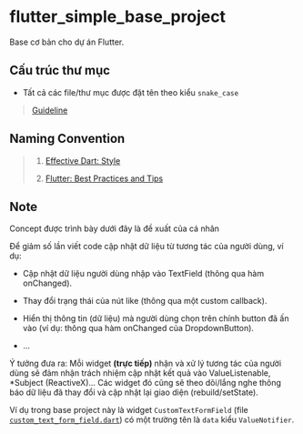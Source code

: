 # flutter_simple_base_project

Base cơ bản cho dự án Flutter.

## Cấu trúc thư mục

- Tất cả các file/thư mục được đặt tên theo kiểu `snake_case`

> [Guideline](https://github.com/thanhle1547/flutter_architecture_notes/tree/main/proposed_simple_scalable)

## Naming Convention

> 1. [Effective Dart: Style](https://dart.dev/guides/language/effective-dart/style)
>
> 2. [Flutter: Best Practices and Tips](https://medium.com/flutter-community/flutter-best-practices-and-tips-7c2782c9ebb5)

## Note

Concept được trình bày dưới đây là đề xuất của cá nhân

Để giảm số lần viết code cập nhật dữ liệu từ tương tác của người dùng, ví dụ:

- Cập nhật dữ liệu người dùng nhập vào TextField (thông qua hàm onChanged).

- Thay đổi trạng thái của nút like (thông qua một custom callback).

- Hiển thị thông tin (dữ liệu) mà người dùng chọn trên chính button đã ấn vào (ví dụ: thông qua hàm onChanged của DropdownButton).

- ...

Ý tưởng đưa ra: Mỗi widget **(trực tiếp)** nhận và xử lý tương tác của người dùng sẽ đảm nhận trách nhiệm cập nhật kết quả vào ValueListenable, *Subject (ReactiveX)... Các widget đó cũng sẽ theo dõi/lắng nghe thông báo dữ liệu đã thay đổi và cập nhật lại giao diện (rebuild/setState).

Ví dụ trong base project này là widget `CustomTextFormField` (file [`custom_text_form_field.dart`](./lib/common/widgets/forms/custom_text_form_field.dart)) có một trường tên là `data` kiểu `ValueNotifier`.

